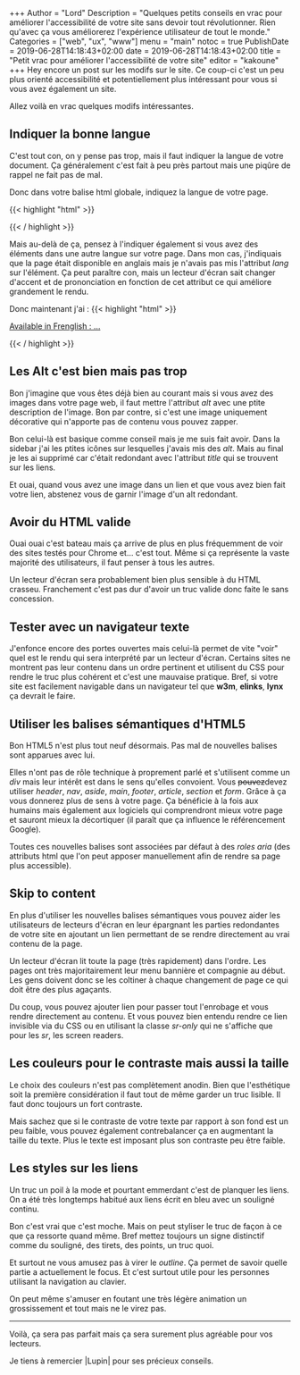 +++
Author = "Lord"
Description = "Quelques petits conseils en vrac pour améliorer l'accessibilité de votre site sans devoir tout révolutionner. Rien qu'avec ça vous améliorerez l'expérience utilisateur de tout le monde."
Categories = ["web", "ux", "www"]
menu = "main"
notoc = true
PublishDate = 2019-06-28T14:18:43+02:00
date = 2019-06-28T14:18:43+02:00
title = "Petit vrac pour améliorer l'accessibilité de votre site"
editor = "kakoune"
+++
Hey encore un post sur les modifs sur le site.
Ce coup-ci c'est un peu plus orienté accessibilité et potentiellement plus intéressant pour vous si vous avez également un site.

Allez voilà en vrac quelques modifs intéressantes.

## Indiquer la bonne langue
C'est tout con, on y pense pas trop, mais il faut indiquer la langue de votre document.
Ça généralement c'est fait à peu près partout mais une piqûre de rappel ne fait pas de mal.

Donc dans votre balise html globale, indiquez la langue de votre page.

{{< highlight "html" >}}
<html lang="fr">
{{< / highlight >}}

Mais au-delà de ça, pensez à l'indiquer également si vous avez des éléments dans une autre langue sur votre page.
Dans mon cas, j'indiquais que la page était disponible en anglais mais je n'avais pas mis l'attribut *lang* sur l'élément.
Ça peut paraître con, mais un lecteur d'écran sait changer d'accent et de prononciation en fonction de cet attribut ce qui améliore grandement le rendu.

Donc maintenant j'ai :
{{< highlight "html" >}}
<p lang="en"><a href="…"> Available in Frenglish : …</a></p>
{{< / highlight >}}

## Les Alt c'est bien mais pas trop
Bon j'imagine que vous êtes déjà bien au courant mais si vous avez des images dans votre page web, il faut mettre l'attribut *alt* avec une ptite description de l'image.
Bon par contre, si c'est une image uniquement décorative qui n'apporte pas de contenu vous pouvez zapper.

Bon celui-là est basique comme conseil mais je me suis fait avoir.
Dans la sidebar j'ai les ptites icônes sur lesquelles j'avais mis des *alt*.
Mais au final je les ai supprimé car c'était redondant avec l'attribut *title* qui se trouvent sur les liens.

Et ouai, quand vous avez une image dans un lien et que vous avez bien fait votre lien, abstenez vous de garnir l'image d'un alt redondant.

## Avoir du HTML valide
Ouai ouai c'est bateau mais ça arrive de plus en plus fréquemment de voir des sites testés pour Chrome et… c'est tout.
Même si ça représente la vaste majorité des utilisateurs, il faut penser à tous les autres.

Un lecteur d'écran sera probablement bien plus sensible à du HTML crasseu.
Franchement c'est pas dur d'avoir un truc valide donc faite le sans concession.

## Tester avec un navigateur texte
J'enfonce encore des portes ouvertes mais celui-là permet de vite "voir" quel est le rendu qui sera interprété par un lecteur d'écran.
Certains sites ne montrent pas leur contenu dans un ordre pertinent et utilisent du CSS pour rendre le truc plus cohérent et c'est une mauvaise pratique.
Bref, si votre site est facilement navigable dans un navigateur tel que **w3m**, **elinks**, **lynx** ça devrait le faire.

## Utiliser les balises sémantiques d'HTML5
Bon HTML5 n'est plus tout neuf désormais.
Pas mal de nouvelles balises sont apparues avec lui.

Elles n'ont pas de rôle technique à proprement parlé et s'utilisent comme un *div* mais leur intérêt est dans le sens qu'elles convoient.
Vous ~~pouvez~~devez utiliser *header*, *nav*, *aside*, *main*, *footer*, *article*, *section* et *form*.
Grâce à ça vous donnerez plus de sens à votre page.
Ça bénéficie à la fois aux humains mais également aux logiciels qui comprendront mieux votre page et sauront mieux la décortiquer (il paraît que ça influence le référencement Google).

Toutes ces nouvelles balises sont associées par défaut à des *roles aria* (des attributs html que l'on peut apposer manuellement afin de rendre sa page plus accessible).

## Skip to content
En plus d'utiliser les nouvelles balises sémantiques vous pouvez aider les utilisateurs de lecteurs d'écran en leur épargnant les parties redondantes de votre site en ajoutant un lien permettant de se rendre directement au vrai contenu de la page.

Un lecteur d'écran lit toute la page (très rapidement) dans l'ordre.
Les pages ont très majoritairement leur menu bannière et compagnie au début.
Les gens doivent donc se les coltiner à chaque changement de page ce qui doit être des plus agaçants.

Du coup, vous pouvez ajouter lien pour passer tout l'enrobage et vous rendre directement au contenu.
Et vous pouvez bien entendu rendre ce lien invisible via du CSS ou en utilisant la classe *sr-only* qui ne s'affiche que pour les *sr*, les screen readers.

## Les couleurs pour le contraste mais aussi la taille
Le choix des couleurs n'est pas complètement anodin.
Bien que l'esthétique soit la première considération il faut tout de même garder un truc lisible.
Il faut donc toujours un fort contraste.

Mais sachez que si le contraste de votre texte par rapport à son fond est un peu faible, vous pouvez également contrebalancer ça en augmentant la taille du texte.
Plus le texte est imposant plus son contraste peu être faible.

## Les styles sur les liens
Un truc un poil à la mode et pourtant emmerdant c'est de planquer les liens.
On a été très longtemps habitué aux liens écrit en bleu avec un souligné continu.

Bon c'est vrai que c'est moche.
Mais on peut styliser le truc de façon à ce que ça ressorte quand même.
Bref mettez toujours un signe distinctif comme du souligné, des tirets, des points, un truc quoi.

Et surtout ne vous amusez pas à virer le *outline*.
Ça permet de savoir quelle partie a actuellement le focus.
Et c'est surtout utile pour les personnes utilisant la navigation au clavier.

On peut même s'amuser en foutant une très légère animation un grossissement et tout mais ne le virez pas.

-------

Voilà, ça sera pas parfait mais ça sera surement plus agréable pour vos lecteurs.

Je tiens à remercier |Lupin| pour ses précieux conseils.
